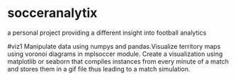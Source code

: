# socceranalytix
a personal project providing a different insight into football analytics


#viz1 Manipulate data using numpys and pandas.Visualize territory
      maps using voronoi diagrams in mplsoccer module. Create a visualization using matplotlib
      or seaborn that compiles instances from every minute of a match and stores them in a gif
      file thus leading to a match simulation.

